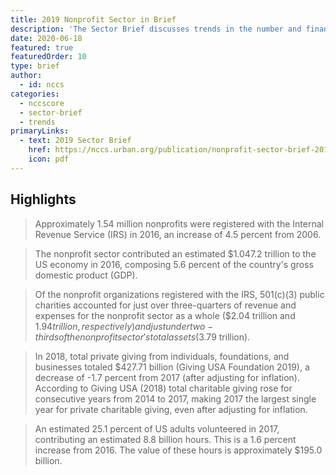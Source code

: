 ```yaml
---
title: 2019 Nonprofit Sector in Brief
description: 'The Sector Brief discusses trends in the number and finances of 501(c)(3) public charities and key findings on two important resources for the nonprofit sector: private charitable contributions and volunteering.'
date: 2020-06-18
featured: true
featuredOrder: 10
type: brief
author:
  - id: nccs
categories:
  - nccscore
  - sector-brief
  - trends
primaryLinks:
  - text: 2019 Sector Brief
    href: https://nccs.urban.org/publication/nonprofit-sector-brief-2019
    icon: pdf
---
```


## Highlights

> Approximately 1.54 million nonprofits were registered with the Internal Revenue Service (IRS) in 2016, an increase of 4.5 percent from 2006.

> The nonprofit sector contributed an estimated $1.047.2 trillion to the US economy in 2016, composing 5.6 percent of the country's gross domestic product (GDP).

> Of the nonprofit organizations registered with the IRS, 501(c)(3) public charities accounted for just over three-quarters of revenue and expenses for the nonprofit sector as a whole ($2.04 trillion and $1.94 trillion, respectively) and just under two-thirds of the nonprofit sector's total assets ($3.79 trillion).

> In 2018, total private giving from individuals, foundations, and businesses totaled $427.71 billion (Giving USA Foundation 2019), a decrease of -1.7 percent from 2017 (after adjusting for inflation). According to Giving USA (2018) total charitable giving rose for consecutive years from 2014 to 2017, making 2017 the largest single year for private charitable giving, even after adjusting for inflation.

> An estimated 25.1 percent of US adults volunteered in 2017, contributing an estimated 8.8 billion hours. This is a 1.6 percent increase from 2016. The value of these hours is approximately $195.0 billion.




